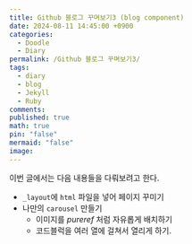 ```yaml
---
title: Github 블로그 꾸며보기3 (blog component)
date: 2024-08-11 14:45:00 +0900
categories:
  - Doodle
  - Diary
permalink: /Github 블로그 꾸며보기3/
tags:
  - diary
  - blog
  - Jekyll
  - Ruby
comments: 
published: true
math: true
pin: "false"
mermaid: "false"
image:
---
```

이번 글에서는 다음 내용들을 다뤄보려고 한다.
- `_layout`에 `html` 파일을 넣어 페이지 꾸미기
- 나만의 `carousel` 만들기
	- 이미지를 *pureref* 처럼 자유롭게 배치하기
	- 코드블럭을 여러 열에 걸쳐서 열리게 하기.